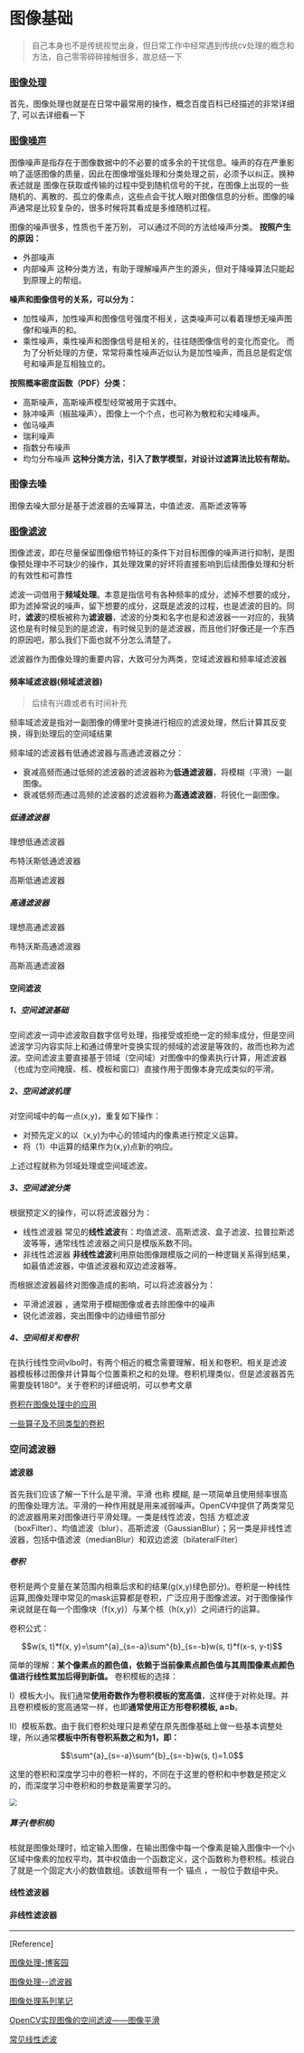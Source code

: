 <head>
	<style type="text/css">h1:first-child {display:none;}</style>
	<script type="text/javascript" src="https://cdnjs.cloudflare.com/ajax/libs/mathjax/2.7.7/latest.js?config=TeX-MML-AM_CHTML"></script>
    <script type="text/x-mathjax-config">
        MathJax.Hub.Config({
            tex2jax: {
            skipTags: ['script', 'noscript', 'style', 'textarea', 'pre'],
            inlineMath: [['$','$']]
            }
        });
    </script>
</head>

# 图像基础

> 自己本身也不是传统视觉出身，但日常工作中经常遇到传统cv处理的概念和方法，自己零零碎碎接触很多，故总结一下

### [图像处理](https://baike.baidu.com/item/%E5%9B%BE%E5%83%8F%E5%A4%84%E7%90%86/294902)

首先，图像处理也就是在日常中最常用的操作，概念百度百科已经描述的非常详细了, 可以去详细看一下

### [图像噪声](https://baike.baidu.com/item/%E5%9B%BE%E5%83%8F%E5%99%AA%E5%A3%B0)

图像噪声是指存在于图像数据中的不必要的或多余的干扰信息。噪声的存在严重影响了遥感图像的质量，因此在图像增强处理和分类处理之前，必须予以纠正。换种表述就是 图像在获取或传输的过程中受到随机信号的干扰，在图像上出现的一些随机的、离散的、孤立的像素点，这些点会干扰人眼对图像信息的分析。图像的噪声通常是比较复杂的，很多时候将其看成是多维随机过程。

图像的噪声很多，性质也千差万别， 可以通过不同的方法给噪声分类。
**按照产生的原因：**

- 外部噪声
- 内部噪声
  这种分类方法，有助于理解噪声产生的源头，但对于降噪算法只能起到原理上的帮组。

**噪声和图像信号的关系，可以分为：**

- 加性噪声，加性噪声和图像信号强度不相关，这类噪声可以看着理想无噪声图像f和噪声的和。
- 乘性噪声，乘性噪声和图像信号是相关的，往往随图像信号的变化而变化。
  而为了分析处理的方便，常常将乘性噪声近似认为是加性噪声，而且总是假定信号和噪声是互相独立的。

**按照概率密度函数（PDF）分类：**

- 高斯噪声，高斯噪声模型经常被用于实践中。
- 脉冲噪声（椒盐噪声），图像上一个个点，也可称为散粒和尖峰噪声。
- 伽马噪声
- 瑞利噪声
- 指数分布噪声
- 均匀分布噪声
  **这种分类方法，引入了数学模型，对设计过滤算法比较有帮助。**

### 图像去噪

图像去噪大部分是基于滤波器的去噪算法，中值滤波、高斯滤波等等

### [图像滤波](https://baike.baidu.com/item/%E5%9B%BE%E5%83%8F%E6%BB%A4%E6%B3%A2)

图像滤波，即在尽量保留图像细节特征的条件下对目标图像的噪声进行抑制，是图像预处理中不可缺少的操作，其处理效果的好坏将直接影响到后续图像处理和分析的有效性和可靠性

滤波一词借用于**频域处理**。本意是指信号有各种频率的成分，滤掉不想要的成分，即为滤掉常说的噪声，留下想要的成分，这既是滤波的过程，也是滤波的目的。同时，**滤波**的模板被称为**滤波器**，滤波的分类和名字也是和滤波器一一对应的，我猜这也是有时候见到的是滤波，有时候见到的是滤波器，而且他们好像还是一个东西的原因吧，那么我们下面也就不分怎么清楚了。

滤波器作为图像处理的重要内容，大致可分为两类，空域滤波器和频率域滤波器

#### 频率域滤波器(频域滤波器)

> 后续有兴趣或者有时间补充

频率域滤波是指对一副图像的傅里叶变换进行相应的滤波处理，然后计算其反变换，得到处理后的空间域结果

频率域的滤波器有低通滤波器与高通滤波器之分：

- 衰减高频而通过低频的滤波器的滤波器称为**低通滤波器**，将模糊（平滑）一副图像。
- 衰减低频而通过高频的滤波器的滤波器称为**高通滤波器**，将锐化一副图像。

##### 低通滤波器

理想低通滤波器

布特沃斯低通滤波器

高斯低通滤波器

##### 高通滤波器

理想高通滤波器

布特沃斯高通滤波器

高斯高通滤波器

#### 空间滤波

##### 1、空间滤波基础

空间滤波一词中滤波取自数字信号处理，指接受或拒绝一定的频率成分，但是空间滤波学习内容实际上和通过傅里叶变换实现的频域的滤波是等效的，故而也称为滤波。空间滤波主要直接基于领域（空间域）对图像中的像素执行计算，用滤波器（也成为空间掩膜、核、模板和窗口）直接作用于图像本身完成类似的平滑。

##### 2、空间滤波机理

对空间域中的每一点(x,y)，重复如下操作：

- 对预先定义的以（x,y)为中心的领域内的像素进行预定义运算。
- 将（1）中运算的结果作为(x,y)点新的响应。

上述过程就称为邻域处理或空间域滤波。

##### 3、空间滤波分类

根据预定义的操作，可以将滤波器分为：

- 线性滤波器 常见的**线性滤波**有：均值滤波、高斯滤波、盒子滤波、拉普拉斯滤波等等，通常线性滤波器之间只是模版系数不同。
- 非线性滤波器 **非线性滤波**利用原始图像跟模版之间的一种逻辑关系得到结果，如最值滤波器，中值滤波器和双边滤波器等。

而根据滤波器最终对图像造成的影响，可以将滤波器分为：

- 平滑滤波器 ，通常用于模糊图像或者去除图像中的噪声
- 锐化滤波器，突出图像中的边缘细节部分

##### 4、空间相关和卷积

 在执行线性空间vlbo时，有两个相近的概念需要理解，相关和卷积。相关是滤波器模板移过图像并计算每个位置乘积之和的处理。卷积机理类似，但是滤波器首先需要旋转180°。关于卷积的详细说明，可以参考文章

[卷积在图像处理中的应用](https://www.cnblogs.com/noticeable/p/9196190.html)

[一些算子及不同类型的卷积](https://www.cnblogs.com/noticeable/p/9197640.html)

### 空间滤波器

#### 滤波器

首先我们应该了解一下什么是平滑。平滑 也称 模糊, 是一项简单且使用频率很高的图像处理方法。平滑的一种作用就是用来减弱噪声。OpenCV中提供了两类常见的滤波器用来对图像进行平滑处理。一类是线性滤波，包括 方框滤波（boxFilter）、均值滤波（blur）、高斯滤波（GaussianBlur）；另一类是非线性滤波器，包括中值滤波（medianBlur）和双边滤波（bilateralFilter）

##### 卷积

卷积是两个变量在某范围内相乘后求和的结果(g(x,y)绿色部分)。卷积是一种线性运算,图像处理中常见的mask运算都是卷积，广泛应用于图像滤波。对于图像操作来说就是在每一个图像块（f(x,y)）与某个核（h(x,y)）之间进行的运算。

卷积公式：

$$w(s, t)*f(x, y)=\sum^{a}_{s=-a}\sum^{b}_{s=-b}w(s, t)*f(x-s, y-t)$$

简单的理解：**某个像素点的颜色值，依赖于当前像素点颜色值与其周围像素点颜色值进行线性累加后得到新值。**
卷积模板的选择：

I）模板大小。我们通常**使用奇数作为卷积模板的宽高值**，这样便于对称处理。并且卷积模板的宽高通常一样，也即**通常使用正方形卷积模板, a=b**。

II）模板系数。由于我们卷积处理只是希望在原先图像基础上做一些基本调整处理，所以通常**模板中所有卷积系数之和为1，即：**

$$\sum^{a}_{s=-a}\sum^{b}_{s=-b}w(s, t)=1.0$$

这里的卷积和深度学习中的卷积一样的，不同在于这里的卷积和中参数是预定义的，而深度学习中卷积和的参数是需要学习的。

<img src="https://oscimg.oschina.net/oscnet/3e0200b4dbbc34d2f96e20aa5e072c1ff4a.jpg" style="zoom:80%;" />

##### 算子(卷积核)

核就是图像处理时，给定输入图像，在输出图像中每一个像素是输入图像中一个小区域中像素的加权平均，其中权值由一个函数定义，这个函数称为卷积核。核说白了就是一个固定大小的数值数组。该数组带有一个 锚点 ，一般位于数组中央。

#### 线性滤波器

#### 非线性滤波器



***

[Reference]

[图像处理-博客园](https://www.cnblogs.com/wangguchangqing/)

[图像处理--滤波器](https://zhuanlan.zhihu.com/p/182520299)

[图像处理系列笔记](https://blog.csdn.net/qq_33208851/article/details/95335809)

[OpenCV实现图像的空间滤波——图像平滑](https://www.cnblogs.com/noticeable/p/10875905.html)

[常见线性滤波](https://blog.csdn.net/upperTime/article/details/87919876)
